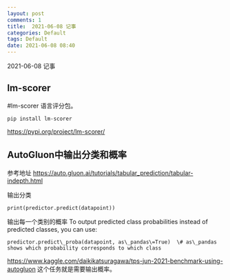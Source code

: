 ```yaml
---
layout: post
comments: 1
title:  2021-06-08 记事
categories: Default
tags: Default
date: 2021-06-08 08:40
---
```


 2021-06-08 记事

## lm-scorer

#lm-scorer 语言评分包。

```
pip install lm-scorer
```
https://pypi.org/project/lm-scorer/



## AutoGluon中输出分类和概率

参考地址
https://auto.gluon.ai/tutorials/tabular_prediction/tabular-indepth.html

输出分类
```
print(predictor.predict(datapoint))

```

输出每一个类别的概率
To output predicted class probabilities instead of predicted classes, you can use:

```
predictor.predict\_proba(datapoint, as\_pandas\=True)  \# as\_pandas shows which probability corresponds to which class
```

https://www.kaggle.com/daikikatsuragawa/tps-jun-2021-benchmark-using-autogluon 这个任务就是需要输出概率。